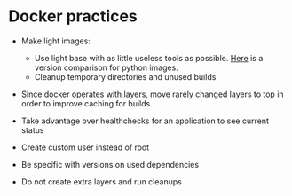 # Docker practices

- Make light images:

  - Use light base with as little useless tools as possible.
    [Here](https://medium.com/swlh/alpine-slim-stretch-buster-jessie-bullseye-bookworm-what-are-the-differences-in-docker-62171ed4531d) is a version comparison for python images.
  - Cleanup temporary directories and unused builds

- Since docker operates with layers, move rarely changed layers to top
  in order to improve caching for builds.

- Take advantage over healthchecks for an application to see current status

- Create custom user instead of root

- Be specific with versions on used dependencies

- Do not create extra layers and run cleanups
